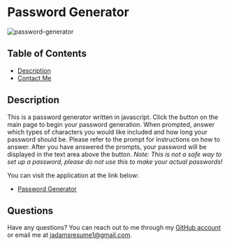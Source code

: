 # Password Generator
![password-generator](https://user-images.githubusercontent.com/96997462/173466705-58ec1b96-219f-4d4b-8bc4-7cca2cb6e251.JPG)
## Table of Contents
 - [Description](#description)
 - [Contact Me](#questions)

## Description
This is a password generator written in javascript. Click the button on the main page to begin your password generation. When prompted, answer which types of characters you would like included and how long your password should be. Please refer to the prompt for instructions on how to answer. After you have answered the prompts, your password will be displayed in the text area above the button. *Note: This is not a safe way to set up a password, please do not use this to make your actual passwords!*

You can visit the application at the link below:
 - [Password Generator](https://jaxonadams.github.io/bookish-potato)

## Questions
Have any questions? You can reach out to me through my [GitHub account](https://github.com/JaxonAdams) or email me at [jadamsresume1@gmail.com](mailto:jadamsresume1@gmail.com).
